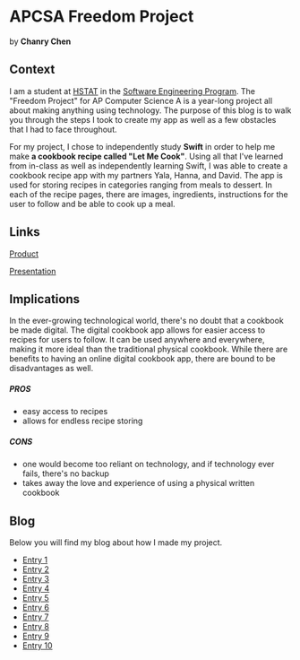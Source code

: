 # APCSA Freedom Project
by **Chanry Chen**

## Context
I am a student at [HSTAT](https://www.hstat.org/) in the [Software Engineering Program](https://hstatsep.github.io/). The "Freedom Project" for AP Computer Science A is a year-long project all about making anything using technology. The purpose of this blog is to walk you through the steps I took to create my app as well as a few obstacles that I had to face throughout.

For my project, I chose to independently study **Swift** in order to help me make **a cookbook recipe called "Let Me Cook"**. Using all that I've learned from in-class as well as independently learning Swift, I was able to create a cookbook recipe app with my partners Yala, Hanna, and David. The app is used for storing recipes in categories ranging from meals to dessert. In each of the recipe pages, there are images, ingredients, instructions for the user to follow and be able to cook up a meal.  

## Links

[Product]()

[Presentation](https://docs.google.com/presentation/d/1fzJTYPV8W36z7rmppDt6pjyQiK0mtnq6svw637Mek8o/edit?usp=sharing)

## Implications
In the ever-growing technological world, there's no doubt that a cookbook be made digital. The digital cookbook app allows for easier access to recipes for users to follow. It can be used anywhere and everywhere, making it more ideal than the traditional physical cookbook. While there are benefits to having an online digital cookbook app, there are bound to be disadvantages as well.
##### PROS
* easy access to recipes
* allows for endless recipe storing
##### CONS
* one would become too reliant on technology, and if technology ever fails, there's no backup
* takes away the love and experience of using a physical written cookbook


## Blog
Below you will find my blog about how I made my project.

* [Entry 1](blog/entry01.md)
* [Entry 2](blog/entry02.md)
* [Entry 3](blog/entry03.md)
* [Entry 4](blog/entry04.md)
* [Entry 5](blog/entry05.md)
* [Entry 6](blog/entry06.md)
* [Entry 7](blog/entry07.md)
* [Entry 8](blog/entry08.md)
* [Entry 9](blog/entry09.md)
* [Entry 10](blog/entry10.md)
